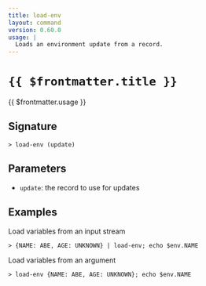 ```yaml
---
title: load-env
layout: command
version: 0.60.0
usage: |
  Loads an environment update from a record.
---
```


# `{{ $frontmatter.title }}`

<div style='white-space: pre-wrap;'>{{ $frontmatter.usage }}</div>

## Signature

```> load-env (update)```

## Parameters

 -  `update`: the record to use for updates

## Examples

Load variables from an input stream
```shell
> {NAME: ABE, AGE: UNKNOWN} | load-env; echo $env.NAME
```

Load variables from an argument
```shell
> load-env {NAME: ABE, AGE: UNKNOWN}; echo $env.NAME
```
